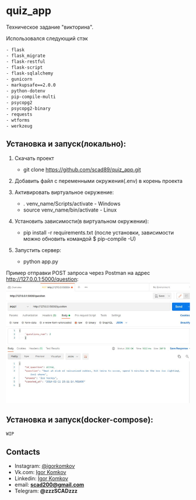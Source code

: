 # quiz_app

Техническое задание "викторина".

Использовался следующий стэк

```
- flask
- flask_migrate
- flask-restful
- flask-script
- flask-sqlalchemy
- gunicorn
- markupsafe==2.0.0
- python-dotenv
- pip-compile-multi
- psycopg2
- psycopg2-binary
- requests
- wtforms
- werkzeug
```

## Установка и запуск(локально):

1. Скачать проект

   - git clone https://github.com/scad89/quiz_app.git

2. Добавить файл с переменными окружения(.env) в корень проекта

3. Активировать виртуальное окружение:

   - . venv_name/Scripts/activate - Windows
   - source venv_name/bin/activate - Linux

4. Установить зависимости(в виртуальном окружении):

   - pip install -r requirements.txt
     (после установки, зависимости можно обновить командой $ pip-compile -U)

5. Запустить сервер:

   - python app.py

Пример отправки POST запроса через Postman на адрес http://127.0.0.1:5000/question:
![](https://github.com/scad89/quiz_app/blob/main/image/postman_2.jpg)

## Установка и запуск(docker-compose):

```
WIP
```

## Contacts

- Instagram: [@igor*komkov*](https://www.instagram.com/igor_komkov_/)
- Vk.com: [Igor Komkov](https://vk.com/zzzscadzzz)
- Linkedin: [Igor Komkov](https://www.linkedin.com/in/igor-komkov/)
- email: **scad200@gmail.com**
- Telegram: **@zzzSCADzzz**
